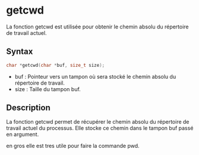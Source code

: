 # getcwd

La fonction getcwd est utilisée pour obtenir le chemin absolu du répertoire de travail actuel.

## Syntax

```h
char *getcwd(char *buf, size_t size);
```

- buf : Pointeur vers un tampon où sera stocké le chemin absolu du répertoire de travail.
- size : Taille du tampon buf.

## Description

La fonction getcwd permet de récupérer le chemin absolu du répertoire de travail actuel du processus. Elle stocke ce chemin dans le tampon buf passé en argument.

en gros elle est tres utile pour faire la commande pwd.